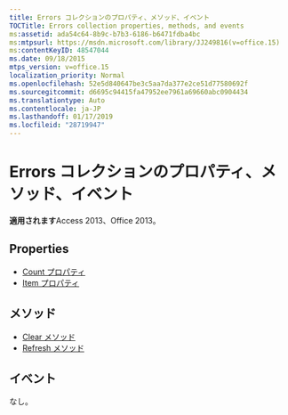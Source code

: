 ```yaml
---
title: Errors コレクションのプロパティ、メソッド、イベント
TOCTitle: Errors collection properties, methods, and events
ms:assetid: ada54c64-8b9c-b7b3-6186-b6471fdba4bc
ms:mtpsurl: https://msdn.microsoft.com/library/JJ249816(v=office.15)
ms:contentKeyID: 48547044
ms.date: 09/18/2015
mtps_version: v=office.15
localization_priority: Normal
ms.openlocfilehash: 52e5d840647be3c5aa7da377e2ce51d77580692f
ms.sourcegitcommit: d6695c94415fa47952ee7961a69660abc0904434
ms.translationtype: Auto
ms.contentlocale: ja-JP
ms.lasthandoff: 01/17/2019
ms.locfileid: "28719947"
---
```

# <a name="errors-collection-properties-methods-and-events"></a>Errors コレクションのプロパティ、メソッド、イベント

**適用されます**Access 2013、Office 2013。

## <a name="properties"></a>Properties

- [Count プロパティ](count-property-ado.md)
- [Item プロパティ](item-property-ado.md)

## <a name="methods"></a>メソッド

- [Clear メソッド](clear-method-ado.md)
- [Refresh メソッド](refresh-method-ado.md)

## <a name="events"></a>イベント

なし。


